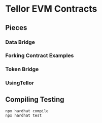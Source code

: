 # Tellor EVM Contracts

## Pieces


### Data Bridge

### Forking Contract Examples

### Token Bridge

### UsingTellor



## Compiling Testing


```
npx hardhat compile
npx hardhat test
```